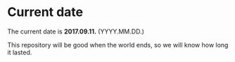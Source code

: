 # Current date

The current date is **2017.09.11.** (YYYY.MM.DD.)

This repository will be good when the world ends, so we will know how long it lasted.